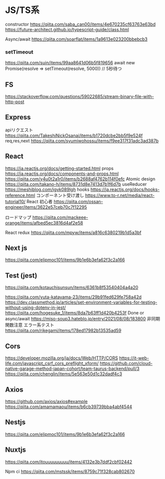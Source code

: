# JS/TS系
constructor
https://qiita.com/saba_can00/items/4e670235cf63763e63bd
https://future-architect.github.io/typescript-guide/class.html

Async/await
https://qiita.com/soarflat/items/1a9613e023200bbebcb3

### setTimeout
https://qiita.com/suin/items/99aa8641d06b5f819656
await new Promise(resolve => setTimeout(resolve, 5000)) // 5秒待つ

## FS
https://stackoverflow.com/questions/59022685/stream-binary-file-with-http-post

## Express
apiリクエスト
https://qiita.com/TakeshiNickOsanai/items/b1720dcbe2bb5f9e524f
req,res,next
https://qiita.com/syumiwohossu/items/f9ee317f31adc3ad387b


## React
https://ja.reactjs.org/docs/getting-started.html
props
https://ja.reactjs.org/docs/components-and-props.html
https://qiita.com/y4u0t2a1r0/items/b2688af4762b114f0efc
Atomic design
https://qiita.com/takano-h/items/8731d8e7413d7b1f6d7b
useReducer
https://meshiblog.com/igvk089lgh
hooks
https://ja.reactjs.org/docs/hooks-reference.html
コンポーネント受け渡し
https://www.to-r.net/media/react-tutorial10/
React 初心者
https://qiita.com/ossan-engineer/items/3622e57ceb70c7f12295

ロードマップ
https://qiita.com/mackeee-orange/items/afbed5ec3816d4af2e58

React redux
https://qiita.com/mpyw/items/a816c6380219b1d5a3bf

## Next js
https://qiita.com/elipmoc101/items/9b1e6b3efa62f3c2a166

## Test (jest)
https://qiita.com/kotauchisunsun/items/6361b8f53540404a4a20

https://qiita.com/yuta-katayama-23/items/29b91fed629fe758a42d
https://dev.classmethod.jp/articles/set-environment-variables-for-testing-without-using-dotenv-in-jest/
https://qiita.com/hogesuke_1/items/8da7b63ff1d420b4253f
Done or async/await
https://miso-soup3.hateblo.jp/entry/2021/08/08/183800
非同期関数注意  エラー系テスト
https://qiita.com/rikegami/items/178ed17982b13535ad59


## Cors 
https://developer.mozilla.org/ja/docs/Web/HTTP/CORS
https://it-web-life.com/javascript_csrf_cors_preflight_xform/
https://github.com/cloud-native-garage-method-japan-cohort/team-taurus-backend/pull/3
https://qiita.com/chenglin/items/5e563e50d1c32dadf4c3


## Axios
https://github.com/axios/axios#example
https://qiita.com/amamamaou/items/b6cb39739bba4abf4544


## Nestjs
https://qiita.com/elipmoc101/items/9b1e6b3efa62f3c2a166

## Nuxtjs
https://qiita.com/itouuuuuuuuu/items/4132e3b7ddf2cbf02442

Npm ci
https://qiita.com/mstssk/items/8759c71f328cab802670
